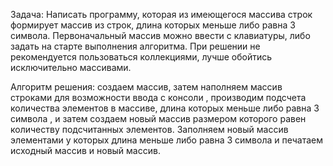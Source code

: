 Задача:
Написать программу, которая из имеющегося массива строк формирует массив из строк, длина которых меньше либо равна 3 символа. Первоначальный массив можно ввести с клавиатуры, либо задать на старте выполнения алгоритма. При решении не рекомендуется пользоваться коллекциями, лучше обойтись исключительно массивами.


Алгоритм решения: создаем массив, затем наполняем массив строками для возможности ввода с консоли , производим подсчета количества элементов в массиве, длина которых меньше либо равна 3 символа , и затем создаем новый массив размером которого равен количеству подсчитанных элементов.
Заполняем новый массив элементами у которых длина  меньше либо равна 3 символа и печатаем исходный массив и новый массив.